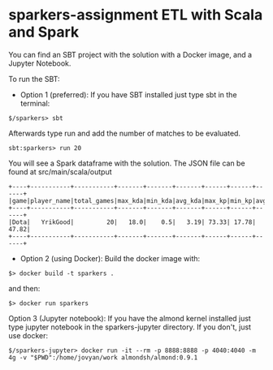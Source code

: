 # sparkers-assignment ETL with Scala and Spark

You can find an SBT project with the solution with a Docker image, and a Jupyter Notebook.

To run the SBT:

- Option 1 (preferred): If you have SBT installed just type sbt in the terminal:

```
$/sparkers> sbt
```

Afterwards type run and add the number of matches to be evaluated.

```
sbt:sparkers> run 20
```

You will see a Spark dataframe with the solution. The JSON file can be found at src/main/scala/output

```
+----+-----------+-----------+-------+-------+-------+------+------+------+
|game|player_name|total_games|max_kda|min_kda|avg_kda|max_kp|min_kp|avg_kp|
+----+-----------+-----------+-------+-------+-------+------+------+------+
|Dota|   YrikGood|         20|   18.0|    0.5|   3.19| 73.33| 17.78| 47.82|
+----+-----------+-----------+-------+-------+-------+------+------+------+
```
- Option 2 (using Docker): Build the docker image with:

```
$> docker build -t sparkers .
```
and then:

```
$> docker run sparkers
```

Option 3 (Jupyter notebook): If you have the almond kernel installed just type jupyter notebook in the sparkers-jupyter directory.
If you don't, just use docker:

```
$/sparkers-jupyter> docker run -it --rm -p 8888:8888 -p 4040:4040 -m 4g -v "$PWD":/home/jovyan/work almondsh/almond:0.9.1
```
